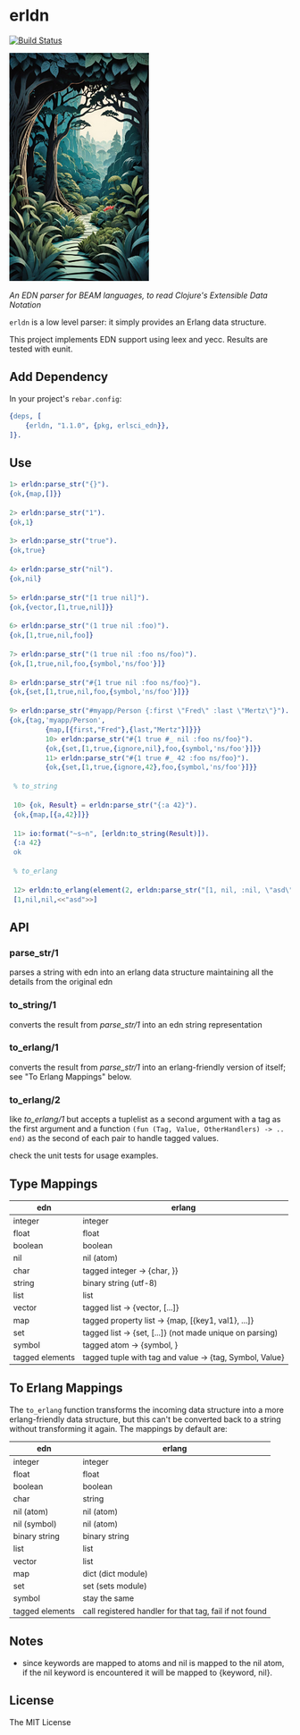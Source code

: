 # erldn

[![Build Status][gh-actions-badge]][gh-actions]

[![Project Logo][logo]][logo-large]

*An EDN parser for BEAM languages, to read Clojure's Extensible Data Notation*

`erldn` is a low level parser: it simply provides an Erlang data structure.

This project implements EDN support using leex and yecc. Results are tested with eunit.

## Add Dependency

In your project's `rebar.config`:

```erlang
{deps, [
    {erldn, "1.1.0", {pkg, erlsci_edn}},
]}.
```

## Use

```erlang
1> erldn:parse_str("{}").
{ok,{map,[]}}

2> erldn:parse_str("1").
{ok,1}

3> erldn:parse_str("true").
{ok,true}

4> erldn:parse_str("nil").
{ok,nil}

5> erldn:parse_str("[1 true nil]").
{ok,{vector,[1,true,nil]}}

6> erldn:parse_str("(1 true nil :foo)").
{ok,[1,true,nil,foo]}

7> erldn:parse_str("(1 true nil :foo ns/foo)").
{ok,[1,true,nil,foo,{symbol,'ns/foo'}]}

8> erldn:parse_str("#{1 true nil :foo ns/foo}").
{ok,{set,[1,true,nil,foo,{symbol,'ns/foo'}]}}

9> erldn:parse_str("#myapp/Person {:first \"Fred\" :last \"Mertz\"}").
{ok,{tag,'myapp/Person',
         {map,[{first,"Fred"},{last,"Mertz"}]}}}
         10> erldn:parse_str("#{1 true #_ nil :foo ns/foo}").
         {ok,{set,[1,true,{ignore,nil},foo,{symbol,'ns/foo'}]}}
         11> erldn:parse_str("#{1 true #_ 42 :foo ns/foo}").
         {ok,{set,[1,true,{ignore,42},foo,{symbol,'ns/foo'}]}}

 % to_string

 10> {ok, Result} = erldn:parse_str("{:a 42}").
 {ok,{map,[{a,42}]}}

 11> io:format("~s~n", [erldn:to_string(Result)]).
 {:a 42}
 ok

 % to_erlang

 12> erldn:to_erlang(element(2, erldn:parse_str("[1, nil, :nil, \"asd\"]"))).
 [1,nil,nil,<<"asd">>]
```

## API

### parse_str/1
parses a string with edn into an erlang data structure maintaining all
the details from the original edn

### to_string/1
converts the result from *parse_str/1* into an edn string representation

### to_erlang/1
converts the result from *parse_str/1* into an erlang-friendly version of
itself; see "To Erlang Mappings" below.

### to_erlang/2
like *to_erlang/1* but accepts a tuplelist as a second argument with a
tag as the first argument and a function `(fun (Tag, Value, OtherHandlers) -> .. end)`
as the second of each pair to handle tagged values.

check the unit tests for usage examples.

## Type Mappings

| edn | erlang |
|-----|--------|
| integer | integer |
| float | float |
| boolean | boolean |
| nil | nil (atom) |
| char | tagged integer -> {char, <integer>}} |
| string | binary string (utf-8) |
| list | list |
| vector | tagged list -> {vector, [...]} |
| map | tagged property list -> {map, [{key1, val1}, ...]} |
| set | tagged list -> {set, [...]} (not made unique on parsing) |
| symbol | tagged atom -> {symbol, <symbol>} |
| tagged elements | tagged tuple with tag and value -> {tag, Symbol, Value} |

## To Erlang Mappings

The `to_erlang` function transforms the incoming data structure into a more
erlang-friendly data structure, but this can't be converted back to a string
without transforming it again. The mappings by default are:

| edn | erlang |
|-----|--------|
| integer | integer |
| float | float |
| boolean | boolean |
| char | string |
| nil (atom) | nil (atom) |
| nil (symbol) | nil (atom) |
| binary string | binary string |
| list | list |
| vector | list |
| map | dict (dict module) |
| set | set (sets module) |
| symbol | stay the same |
| tagged elements | call registered handler for that tag, fail if not found |

## Notes

* since keywords are mapped to atoms and nil is mapped to the nil atom, if
  the nil keyword is encountered it will be mapped to {keyword, nil}.

## License

The MIT License

[//]: ---Named-Links---

[logo]: priv/images/project.jpg
[logo-large]: priv/images/project-large.jpg
[gh-actions-badge]: https://github.com/erlsci/erldn/workflows/ci/badge.svg
[gh-actions]: https://github.com/erlsci/erldn/actions?query=workflow%3Aci
